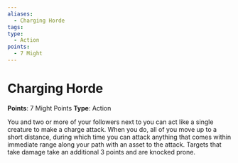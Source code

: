 ```yaml
---
aliases:
  - Charging Horde
tags:
type:
  - Action
points:
  - 7 Might
---
```


# Charging Horde

**Points**: 7 Might Points
**Type**: Action

You and two or more of your followers next to you can act like a single creature to make a charge attack. When you do, all of you move up to a short distance, during which time you can attack anything that comes within immediate range along your path with an asset to the attack. Targets that take damage take an additional 3 points and are knocked prone.
